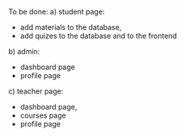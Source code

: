 To be done: 
a) student page: 
  - add materials to the database, 
  - add quizes to the database and to the frontend

b) admin:
  - dashboard page
  - profile page

c) teacher page:
  - dashboard page,
  - courses page
  - profile page 
